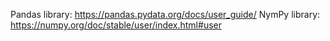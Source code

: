 Pandas library: https://pandas.pydata.org/docs/user_guide/
NymPy library: https://numpy.org/doc/stable/user/index.html#user
